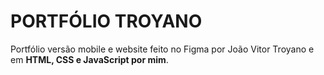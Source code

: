 # PORTFÓLIO TROYANO
Portfólio versão mobile e website feito no Figma por João Vitor Troyano e em <b>HTML, CSS e JavaScript por mim</b>.

